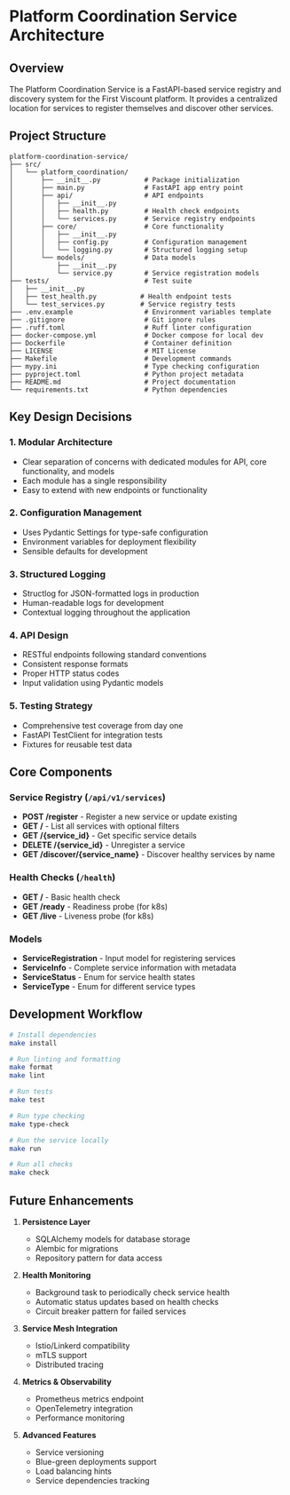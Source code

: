 # Platform Coordination Service Architecture

## Overview

The Platform Coordination Service is a FastAPI-based service registry and discovery system for the First Viscount platform. It provides a centralized location for services to register themselves and discover other services.

## Project Structure

```
platform-coordination-service/
├── src/
│   └── platform_coordination/
│       ├── __init__.py           # Package initialization
│       ├── main.py               # FastAPI app entry point
│       ├── api/                  # API endpoints
│       │   ├── __init__.py
│       │   ├── health.py         # Health check endpoints
│       │   └── services.py       # Service registry endpoints
│       ├── core/                 # Core functionality
│       │   ├── __init__.py
│       │   ├── config.py         # Configuration management
│       │   └── logging.py        # Structured logging setup
│       └── models/               # Data models
│           ├── __init__.py
│           └── service.py        # Service registration models
├── tests/                        # Test suite
│   ├── __init__.py
│   ├── test_health.py           # Health endpoint tests
│   └── test_services.py         # Service registry tests
├── .env.example                  # Environment variables template
├── .gitignore                    # Git ignore rules
├── .ruff.toml                    # Ruff linter configuration
├── docker-compose.yml            # Docker compose for local dev
├── Dockerfile                    # Container definition
├── LICENSE                       # MIT License
├── Makefile                      # Development commands
├── mypy.ini                      # Type checking configuration
├── pyproject.toml                # Python project metadata
├── README.md                     # Project documentation
└── requirements.txt              # Python dependencies
```

## Key Design Decisions

### 1. **Modular Architecture**
- Clear separation of concerns with dedicated modules for API, core functionality, and models
- Each module has a single responsibility
- Easy to extend with new endpoints or functionality

### 2. **Configuration Management**
- Uses Pydantic Settings for type-safe configuration
- Environment variables for deployment flexibility
- Sensible defaults for development

### 3. **Structured Logging**
- Structlog for JSON-formatted logs in production
- Human-readable logs for development
- Contextual logging throughout the application

### 4. **API Design**
- RESTful endpoints following standard conventions
- Consistent response formats
- Proper HTTP status codes
- Input validation using Pydantic models

### 5. **Testing Strategy**
- Comprehensive test coverage from day one
- FastAPI TestClient for integration tests
- Fixtures for reusable test data

## Core Components

### Service Registry (`/api/v1/services`)
- **POST /register** - Register a new service or update existing
- **GET /** - List all services with optional filters
- **GET /{service_id}** - Get specific service details
- **DELETE /{service_id}** - Unregister a service
- **GET /discover/{service_name}** - Discover healthy services by name

### Health Checks (`/health`)
- **GET /** - Basic health check
- **GET /ready** - Readiness probe (for k8s)
- **GET /live** - Liveness probe (for k8s)

### Models
- **ServiceRegistration** - Input model for registering services
- **ServiceInfo** - Complete service information with metadata
- **ServiceStatus** - Enum for service health states
- **ServiceType** - Enum for different service types

## Development Workflow

```bash
# Install dependencies
make install

# Run linting and formatting
make format
make lint

# Run tests
make test

# Run type checking
make type-check

# Run the service locally
make run

# Run all checks
make check
```

## Future Enhancements

1. **Persistence Layer**
   - SQLAlchemy models for database storage
   - Alembic for migrations
   - Repository pattern for data access

2. **Health Monitoring**
   - Background task to periodically check service health
   - Automatic status updates based on health checks
   - Circuit breaker pattern for failed services

3. **Service Mesh Integration**
   - Istio/Linkerd compatibility
   - mTLS support
   - Distributed tracing

4. **Metrics & Observability**
   - Prometheus metrics endpoint
   - OpenTelemetry integration
   - Performance monitoring

5. **Advanced Features**
   - Service versioning
   - Blue-green deployments support
   - Load balancing hints
   - Service dependencies tracking